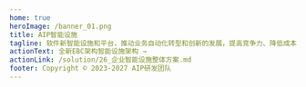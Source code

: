 ```yaml
---
home: true
heroImage: /banner_01.png
title: AIP智能设施
tagline: 软件新智能设施和平台，推动业务自动化转型和创新的发展，提高竞争力、降低成本、支持创新和业务拓展，以及提升团队协作效率
actionText: 全新EBC架构智能设施架构 →
actionLink: /solution/26_企业智能设施整体方案.md
footer: Copyright © 2023-2027 AIP研发团队
---
```


